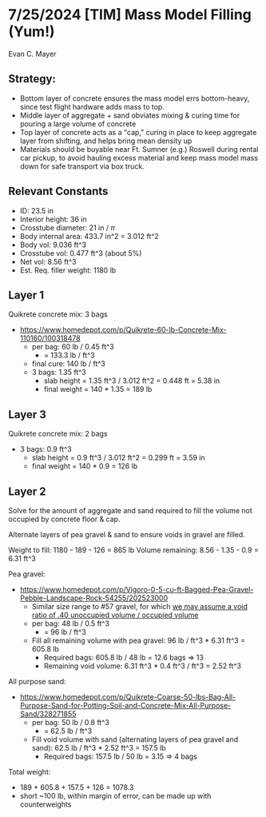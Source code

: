 # 7/25/2024 [TIM] Mass Model Filling (Yum!)

Evan C. Mayer

## Strategy:

* Bottom layer of concrete ensures the mass model errs bottom-heavy, since test flight hardware adds mass to top.
* Middle layer of aggregate + sand obviates mixing & curing time for pouring a large volume of concrete
* Top layer of concrete acts as a "cap," curing in place to keep aggregate layer from shifting, and helps bring mean density up
* Materials should be buyable near Ft. Sumner (e.g.) Roswell during rental car pickup, to avoid hauling excess material and keep mass model mass down for safe transport via box truck.

## Relevant Constants

* ID: 23.5 in
* Interior height: 36 in
* Crosstube diameter: 21 in / $\pi$
* Body internal area: 433.7 in^2 = 3.012 ft^2
* Body vol: 9.036 ft^3
* Crosstube vol: 0.477 ft^3 (about 5%)
* Net vol: 8.56 ft^3
* Est. Req. filler weight: 1180 lb

## Layer 1

Quikrete concrete mix: 3 bags

* https://www.homedepot.com/p/Quikrete-60-lb-Concrete-Mix-110160/100318478
    * per bag: 60 lb / 0.45 ft^3
        * = 133.3 lb / ft^3
    * final cure: 140 lb / ft^3
    * 3 bags: 1.35 ft^3
        * slab height = 1.35 ft^3 / 3.012 ft^2 = 0.448 ft = 5.38 in
        * final weight = 140 * 1.35 = 189 lb

## Layer 3

Quikrete concrete mix: 2 bags

* 3 bags: 0.9 ft^3
    * slab height = 0.9 ft^3 / 3.012 ft^2 = 0.299 ft = 3.59 in
    * final weight = 140 * 0.9 = 126 lb

## Layer 2

Solve for the amount of aggregate and sand required to fill the volume not occupied by concrete floor & cap.

Alternate layers of pea gravel & sand to ensure voids in gravel are filled.

Weight to fill: 1180 - 189 - 126 = 865 lb
Volume remaining: 8.56 - 1.35 - 0.9 = 6.31 ft^3

Pea gravel:
* https://www.homedepot.com/p/Vigoro-0-5-cu-ft-Bagged-Pea-Gravel-Pebble-Landscape-Rock-54255/202523000
    * Similar size range to #57 gravel, for which [we may assume a void ratio of .40 unoccupied volume / occupied volume](https://www.eng-tips.com/viewthread.cfm?qid=32317)
    * per bag: 48 lb / 0.5 ft^3
        * = 96 lb / ft^3
    * Fill all remaining volume with pea gravel: 96 lb / ft^3 * 6.31 ft^3 = 605.8 lb
        * Required bags: 605.8 lb / 48 lb = 12.6 bags => 13
        * Remaining void volume: 6.31 ft^3 * 0.4 ft^3 / ft^3 = 2.52 ft^3

All purpose sand:
* https://www.homedepot.com/p/Quikrete-Coarse-50-lbs-Bag-All-Purpose-Sand-for-Potting-Soil-and-Concrete-Mix-All-Purpose-Sand/328271855
    * per bag: 50 lb / 0.8 ft^3
        * = 62.5 lb / ft^3
    * Fill void volume with sand (alternating layers of pea gravel and sand): 62.5 lb / ft^3 * 2.52 ft^3 = 157.5 lb
        * Required bags: 157.5 lb / 50 lb = 3.15 => 4 bags

Total weight:
* 189 + 605.8 + 157.5 + 126 = 1078.3
* short ~100 lb, within margin of error, can be made up with counterweights 
